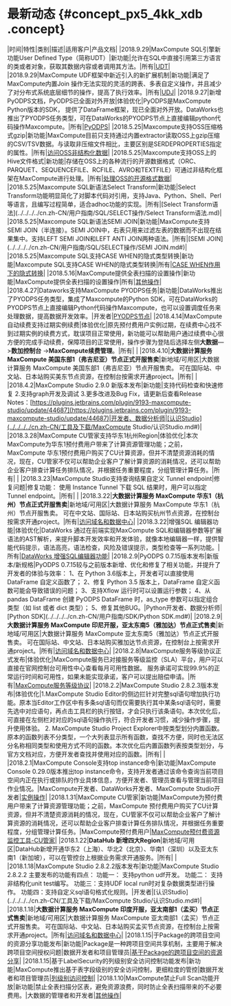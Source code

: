# 最新动态 {#concept_px5_4kk_xdb .concept}

|时间|特性|类别|描述|适用客户|产品文档|
|2018.9.29|MaxCompute SQL引擎新功能User Defined Type（简称UDT）|新功能|允许在SQL中直接引用第三方语言的类或者对象，获取其数据内容或者调用其方法。|所有|[UDT](../../../../cn.zh-CN/用户指南/SQL/UDT.md#)|
|2018.9.29|MaxCompute UDF框架中新近引入的新扩展机制|新功能|满足了MaxCompute内置Join 操作无法实现的灵活的跨表、多表自定义操作，并且减少了对分布式系统底层细节的操作，提高了执行效率。|所有|[UDJ](../../../../cn.zh-CN/用户指南/SQL/UDJ.md#)|
|2018.9.27|新增PyODPS文档，PyODPS已全面对外开放|体验优化|PyODPS是MaxCompute Python版本的SDK， 提供了DataFrame框架，现已全面对外开放。DataWorks也推出了PYODPS任务类型，可在DataWorks的PYODPS节点上直接编辑python代码操作Maxcompute。|所有|[PyODPS](../../../../cn.zh-CN/用户指南/PyODPS/工具平台使用指南/工具平台使用指南概述.md#)|
|2018.5.25|Maxcompute支持OSS压缩格式gzip|新功能|MaxCompute目前只支持通过内置extractor读取OSS上gzip压缩的CSV/TSV数据。与读取非压缩文件相比，主要区别是SERDEPROPERTIES指定的属性。|所有|[访问OSS非结构化数据](../../../../cn.zh-CN/用户指南/处理非结构化数据/访问OSS非结构化数据.md#)|
|2018.5.25|Maxcompute支持OSS上的Hive文件格式|新功能|存储在OSS上的各种流行的开源数据格式（ORC、PARQUET、SEQUENCEFILE、RCFILE、AVRO和TEXTFILE）可通过非结构化框架在MaxCompute进行处理。|所有|[处理OSS的开源格式数据](../../../../cn.zh-CN/用户指南/处理非结构化数据/处理OSS的开源格式数据.md#)|
|2018.5.25|Maxcompute SQL新语法Select Transform|新功能|Select Transform功能明显简化了对脚本代码对引用，支持Java、Python、Shell、Perl等语言，且编写过程简单，适合adhoc功能的实现。|所有|[Select Transform语法](../../../../cn.zh-CN/用户指南/SQL/SELECT操作/Select Transform语法.md)|
|2018.5.25|Maxcompute SQL新语法SEMI JOIN|新功能|MaxCompute支持SEMI JOIN（半连接）。SEMI JOIN中，右表只用来过滤左表的数据而不出现在结果集中。支持LEFT SEMI JOIN和LEFT ANTI JOIN两种语法。|所有|[SEMI JOIN](../../../../cn.zh-CN/用户指南/SQL/SELECT操作/SEMI JOIN.md#)|
|2018.5.25|Maxcompute SQL支持CASE WHEN的隐式类型转换|新功能|Maxcompute SQL支持CASE WHEN的隐式类型转换|所有|[CASE WHEN作用下的隐式转换](../../../../cn.zh-CN/用户指南/SQL/类型转换.md#section_if3_cql_vdb)|
|2018.5.16|MaxCompute提供全表扫描的设置操作|新功能|MaxCompute提供全表扫描的设置操作|所有|[其他操作](../../../../cn.zh-CN/用户指南/常用命令/其他操作.md#)|
|2018.4.27|Dataworks支持MaxCompute PYODPS任务|新功能|DataWorks推出了PYODPS任务类型，集成了Maxcompute的Python SDK，可在DataWorks的PYODPS节点上直接编辑Python代码操作Maxcompute，也可以设置调度任务来处理数据，提高数据开发效率。|开发者|[PYODPS节点](https://help.aliyun.com/document_detail/71180.html)|
|2018.4.14|MaxCompute自动续费支持过期实例续费|体验优化|原先预付费用户实例过期，在续费中心找不到过期实例的续费方式，耽误项目正常使用，新功能可以帮助用户通过续费中心很方便的完成手动续费，保障项目的正常使用，操作步骤为登陆后选择左侧**大数据**—\>**数加控制台** -\>**MaxCompute续费管理**。|所有| |
|2018.4.10|**大数据计算服务 MaxCompute 美国东部1（弗吉尼亚）节点正式开服售卖**|新地域/可用区|大数据计算服务 MaxCompute 美国东部1（弗吉尼亚）节点开服售卖。 可在国际站、中文站、日本站购买美东节点资源，在控制台按需求开通project。|所有| |
|2018.4.2|MaxCompute Studio 2.9.0 新版本发布|新功能|支持代码检查和快速修复 2.支持graph开发及调试 3.更多改进及Bug Fix，请更新后查看Release Notes：[https://plugins.jetbrains.com/plugin/9193-maxcompute-studio/update/44687](https://plugins.jetbrains.com/plugin/9193-maxcompute-studio/update/44687)|开发者、数据分析师|[认识Studio](../../../../cn.zh-CN/工具及下载/MaxCompute Studio/认识Studio.md#)|
|2018.3.28|MaxCompute CU管家支持华东1杭州Region|体验优化|本次MaxCompute为华东1预付费用户带来了计算资源管理功能；之前，MaxCompute 华东1预付费用户购买了CU计算资源，但并不清楚资源消耗的情况，现在，CU管家不仅可以帮助企业客户了解计算资源的消耗情况，还可以帮助企业客户排查计算任务排队情况，并根据任务重要程度，分组管理计算任务。|所有| |
|2018.3.23|MaxCompute Studio支持查询结果自定义 Tunnel endpoint|修复问题|修复功能： 使用 Instance Tunnel 下载 SQL 结果时，用户可以指定 Tunnel endpoint。|所有| |
|2018.3.22|**大数据计算服务 MaxCompute 华东1（杭州）节点正式开服售卖**|新地域/可用区|大数据计算服务 MaxCompute 华东1（杭州）节点开服售卖。 可在中文站、国际站、日本站购买杭州节点资源，在控制台按需求开通project。|所有|[访问域名和数据中心](../../../../cn.zh-CN/准备工作/访问域名和数据中心.md#)|
|2018.3.22|增强SQL 编辑器功能|体验优化|DataWorks 通过在前端实现MaxCompute SQL和编辑器参数等扩展语法的AST解析，来提升脚本开发效率和开发体验，就像本地编辑器一样，提供智能代码提示，语法高亮，语法检查，风险及错误提示，类型检查等一系列功能。|所有|[DataWorks 增强SQL编辑器功能](https://yq.aliyun.com/articles/570244)|
|2018.2.9|PyODPS 0.7.15版本发布|新版本/新规格|PyODPS 0.7.15较与之前版本新增、优化和修复了相关功能，并提升了开发者的体验与效率： 1、在 Python 3.6版本上，开发者可以直接使用 DataFrame 自定义函数了； 2、修复 Python 3.5 版本上，DataFrame 自定义函数可能会导致错误的问题； 3、支持Xflow 运行时可以设置运行参数； 4、从 pandas DataFrame 创建 PyODPS DataFrame 时，as\_type 参数可以指定组合类型（如 list 或者 dict 类型）； 5、修复其他BUG。|Python开发者、数据分析师|[Python SDK](../../../../cn.zh-CN/用户指南/SDK/Python SDK.md#)|
|2018.2.9|**大数据计算服务 MaxCompute 印尼开服，亚太东南5（雅加达）节点正式售卖**|新地域/可用区|大数据计算服务 MaxCompute 亚太东南5（雅加达）节点正式开服售卖。 可在国际站、中文站、日本站购买雅加达节点资源，在控制台上按需求开通project。|所有|[访问域名和数据中心](../DNODPS1871666/ZH-CN_TP_11949.dita#concept_m2j_h1y_5db)|
|2018.2.8|MaxCompute服务等级协议正式发布|体验优化|MaxCompute服务已对接服务等级监控（SLA）平台，用户可以直接在官网控制台可用性中心查看每月可用性数据。 服务承诺可实现99.9%的正常运行时间和可用性，如果未能实现承诺，客户可以提出赔偿申请。|所有|[MaxCompute服务等级协议](https://help.aliyun.com/document_detail/64552.html)|
|2018.2.2|MaxCompute Studio 2.8.2.3版本发布|体验优化|1.MaxCompute Studio Editor的侧边拦针对完整sql语句增加执行功能。原本当Editor工作区中有多条sql语句而仅需要执行其中某条sql语句时，需要先选中对应语句，再点击工具栏的执行按钮，才会只执行该条语句。本次优化后，可直接在左侧栏对对应的sql语句操作执行，符合开发者习惯，减少操作步骤，提升使用体验。 2. MaxCompute Studio Project Explorer中按类型划分内置函数。原本的函数列表不分类型，一个大列表显示所有函数，查找不方便，同时也无法区分名称相同类型和使用方式不同的函数。本次优化后内置函数列表按类型划分，与官方文档对应，方便开发者查找并使用对应的函数。|所有| |
|2018.2.1|MaxCompute Console支持top instance命令|新功能|MaxCompute Console 0.29.0版本推出top instance命令，支持开发者通过该命令查询当前项目空间内正在执行或排队的作业具体信息，方便开发者、管理员查看与管理当前项目作业情况。|MaxCompute开发者、DataWorks开发者、MaxCompute Studio开发者|[实例操作](../../../../cn.zh-CN/用户指南/常用命令/实例操作.md#)|
|2018.1.31|MaxCompute CU管家|新功能|MaxCompute为预付费用户带来了计算资源管理功能；之前，MaxCompute 预付费用户购买了CU计算资源，但并不清楚资源消耗的情况，现在，CU管家不仅可以帮助企业客户了解计算资源的消耗情况，还可以帮助企业客户排查计算任务排队情况，并根据任务重要程度，分组管理计算任务。|MaxCompute预付费用户|[MaxCompute预付费资源监控工具-CU管家](https://yq.aliyun.com/articles/402270)|
|2018.1.22|**DataHub 新增四大Region**|新地域/可用区|DataHub新增开通华东2（上海）、华北2（北京）、华南1（深圳）以及亚太东南1（新加坡），可以在管控台上根据业务需求开通服务。|所有| |
|2018.1.18|MaxCompute Studio 2.8.2.2版本发布|新功能|MaxCompute Studio 2.8.2.2 主要发布的功能有四点： 功能一： 支持python udf开发。 功能二： 支持非结构化unit test编写。 功能三：支持UDF local run时对复杂数据类型进行操作。 功能四：支持自定义sql语句格式化规则。|开发者|[认识Studio](../../../../cn.zh-CN/工具及下载/MaxCompute Studio/认识Studio.md#)|
|2018.1.18|**大数据计算服务 MaxCompute 印度开服，亚太南部1（孟买）节点正式售卖**|新地域/可用区|大数据计算服务 MaxCompute 亚太南部1（孟买）节点正式开服售卖。 可在国际站、中文站、日本站购买孟买节点资源，在控制台上按需求开通project。|所有|[访问域名和数据中心](../../../../cn.zh-CN/准备工作/访问域名和数据中心.md#)|
|2018.1.15|于Package的跨项目空间的资源分享功能发布|新功能|Package是一种跨项目空间共享机制，主要用于解决跨项目空间授权问题|数据开发者和项目管理员|[基于Package的跨项目空间的资源分享](../../../../cn.zh-CN/用户指南/安全指南/跨项目空间的资源分享/基于Package的跨项目空间的资源分享.md#)|
|2018.1.15|基于LabelSecurity的列级别安全访问控制功能发布|新功能|MaxCompute推出基于表字段级别的安全访问控制，更细粒度的管控|数据开发者和项目管理员|[列级别访问控制](../../../../cn.zh-CN/用户指南/安全指南/列级别访问控制.md#)|
|2018.1.10|MaxCompute禁止Full Scan功能开放|新功能|禁止全表扫描分区表，避免资源浪费，同时防止全表扫描带来的不必要费用。|大数据的管理者和开发者|[其他操作](../../../../cn.zh-CN/用户指南/常用命令/其他操作.md#)|

